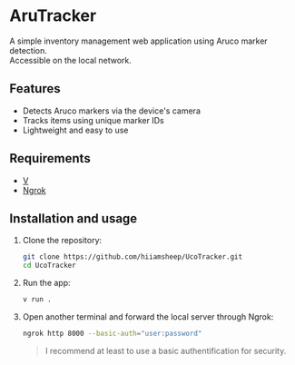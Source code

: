 # AruTracker

A simple inventory management web application using Aruco marker detection.  
Accessible on the local network.

## Features

- Detects Aruco markers via the device's camera
- Tracks items using unique marker IDs
- Lightweight and easy to use

## Requirements

- [V](https://vlang.io)
- [Ngrok](https://ngrok.com)

## Installation and usage

1. Clone the repository:

    ```bash
    git clone https://github.com/hiiamsheep/UcoTracker.git
    cd UcoTracker
    ```

2. Run the app:

    ```bash
    v run .
    ```

3. Open another terminal and forward the local server through Ngrok:

    ```bash
    ngrok http 8000 --basic-auth="user:password"
    ```

    > I recommend at least to use a basic authentification for security.
